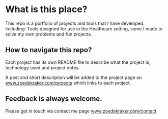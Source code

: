 
# What is this place?

This repo is a portfolio of projects and tools that I have developed. <br>
Including: Tools designed for use in the Healthcare setting, some I made to solve my own problems and fun projects.

## How to navigate this repo?

Each project has its own README file to describe what the project is, technology used and project notes.

A post and short description will be added to the project page on www.zoedekraker.com/projects which links to each project.

## Feedback is always welcome.
Please get in touch via contact me page www.zoedekraker.com/contact


